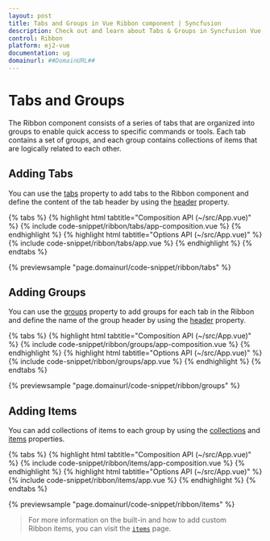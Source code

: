 ```yaml
---
layout: post
title: Tabs and Groups in Vue Ribbon component | Syncfusion
description: Check out and learn about Tabs & Groups in Syncfusion Vue Ribbon Component of Syncfusion Essential JS 2 and more.
control: Ribbon
platform: ej2-vue
documentation: ug
domainurl: ##DomainURL##
---
```


# Tabs and Groups

The Ribbon component consists of a series of tabs that are organized into groups to enable quick access to specific commands or tools. Each tab contains a set of groups, and each group contains collections of items that are logically related to each other.

## Adding Tabs

You can use the [tabs](https://ej2.syncfusion.com/vue/documentation/api/ribbon/#tabs) property to add tabs to the Ribbon component and define the content of the tab header by using the [header](https://ej2.syncfusion.com/vue/documentation/api/ribbon/ribbonTabModel/#header) property.

{% tabs %}
{% highlight html tabtitle="Composition API (~/src/App.vue)" %}
{% include code-snippet/ribbon/tabs/app-composition.vue %}
{% endhighlight %}
{% highlight html tabtitle="Options API (~/src/App.vue)" %}
{% include code-snippet/ribbon/tabs/app.vue %}
{% endhighlight %}
{% endtabs %}
        
{% previewsample "page.domainurl/code-snippet/ribbon/tabs" %}

## Adding Groups

You can use the [groups](https://ej2.syncfusion.com/vue/documentation/api/ribbon/ribbonTabModel/#groups) property to add groups for each tab in the Ribbon and define the name of the group header by using the [header](https://ej2.syncfusion.com/vue/documentation/api/ribbon/ribbonGroupModel/#header) property.

{% tabs %}
{% highlight html tabtitle="Composition API (~/src/App.vue)" %}
{% include code-snippet/ribbon/groups/app-composition.vue %}
{% endhighlight %}
{% highlight html tabtitle="Options API (~/src/App.vue)" %}
{% include code-snippet/ribbon/groups/app.vue %}
{% endhighlight %}
{% endtabs %}
        
{% previewsample "page.domainurl/code-snippet/ribbon/groups" %}

## Adding Items

You can add collections of items to each group by using the [collections](https://ej2.syncfusion.com/vue/documentation/api/ribbon/ribbonGroupModel/#collections) and [items](https://ej2.syncfusion.com/vue/documentation/api/ribbon/ribbonCollectionModel/#items) properties.

{% tabs %}
{% highlight html tabtitle="Composition API (~/src/App.vue)" %}
{% include code-snippet/ribbon/items/app-composition.vue %}
{% endhighlight %}
{% highlight html tabtitle="Options API (~/src/App.vue)" %}
{% include code-snippet/ribbon/items/app.vue %}
{% endhighlight %}
{% endtabs %}
        
{% previewsample "page.domainurl/code-snippet/ribbon/items" %}

> For more information on the built-in and how to add custom Ribbon items, you can visit the [`items`](./items) page.